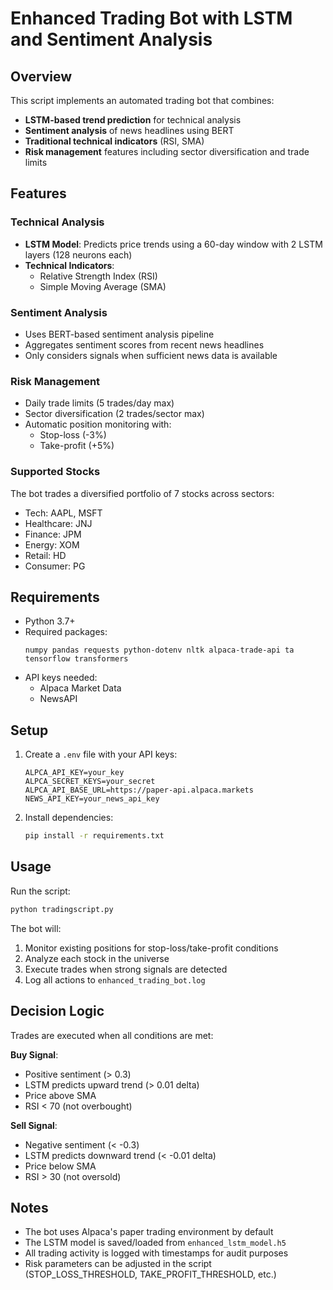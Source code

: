 # Enhanced Trading Bot with LSTM and Sentiment Analysis

## Overview
This script implements an automated trading bot that combines:
- **LSTM-based trend prediction** for technical analysis
- **Sentiment analysis** of news headlines using BERT
- **Traditional technical indicators** (RSI, SMA)
- **Risk management** features including sector diversification and trade limits

## Features

### Technical Analysis
- **LSTM Model**: Predicts price trends using a 60-day window with 2 LSTM layers (128 neurons each)
- **Technical Indicators**:
  - Relative Strength Index (RSI)
  - Simple Moving Average (SMA)

### Sentiment Analysis
- Uses BERT-based sentiment analysis pipeline
- Aggregates sentiment scores from recent news headlines
- Only considers signals when sufficient news data is available

### Risk Management
- Daily trade limits (5 trades/day max)
- Sector diversification (2 trades/sector max)
- Automatic position monitoring with:
  - Stop-loss (-3%)
  - Take-profit (+5%)

### Supported Stocks
The bot trades a diversified portfolio of 7 stocks across sectors:
- Tech: AAPL, MSFT
- Healthcare: JNJ
- Finance: JPM
- Energy: XOM
- Retail: HD
- Consumer: PG

## Requirements
- Python 3.7+
- Required packages:
  ```
  numpy pandas requests python-dotenv nltk alpaca-trade-api ta tensorflow transformers
  ```
- API keys needed:
  - Alpaca Market Data
  - NewsAPI

## Setup
1. Create a `.env` file with your API keys:
   ```
   ALPCA_API_KEY=your_key
   ALPCA_SECRET_KEYS=your_secret
   ALPCA_API_BASE_URL=https://paper-api.alpaca.markets
   NEWS_API_KEY=your_news_api_key
   ```

2. Install dependencies:
   ```bash
   pip install -r requirements.txt
   ```

## Usage
Run the script:
```bash
python tradingscript.py
```

The bot will:
1. Monitor existing positions for stop-loss/take-profit conditions
2. Analyze each stock in the universe
3. Execute trades when strong signals are detected
4. Log all actions to `enhanced_trading_bot.log`

## Decision Logic
Trades are executed when all conditions are met:

**Buy Signal**:
- Positive sentiment (> 0.3)
- LSTM predicts upward trend (> 0.01 delta)
- Price above SMA
- RSI < 70 (not overbought)

**Sell Signal**:
- Negative sentiment (< -0.3)
- LSTM predicts downward trend (< -0.01 delta)
- Price below SMA
- RSI > 30 (not oversold)

## Notes
- The bot uses Alpaca's paper trading environment by default
- The LSTM model is saved/loaded from `enhanced_lstm_model.h5`
- All trading activity is logged with timestamps for audit purposes
- Risk parameters can be adjusted in the script (STOP_LOSS_THRESHOLD, TAKE_PROFIT_THRESHOLD, etc.)
